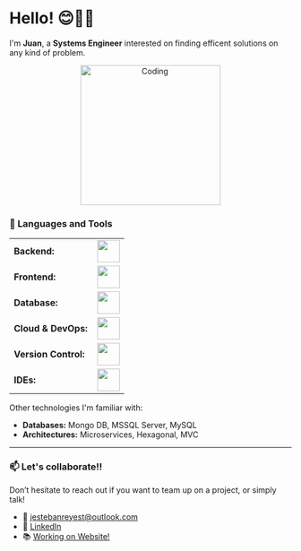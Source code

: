 # Hello! 😊✌🏼

I'm **Juan**, a **Systems Engineer** interested on finding efficent solutions on any kind of problem.

<div align="center">
    <img src="https://media.tenor.com/MXpzFUsxcT0AAAAM/logic-engineer.gif" alt="Coding" width="250"/>
</div>

### 🧰 Languages and Tools
<div align="center">
  <table>
      <tr>
          <td style="font-weight: bold; padding-right: 10px; vertical-align: center; border: none;">Backend:</td>
          <td><img height="40" src="https://skillicons.dev/icons?i=java,spring,nodejs,python,cs"/></td>
      </tr>
      <tr>
          <td style="font-weight: bold; padding-right: 10px; vertical-align: center;">Frontend:</td>
          <td><img height="40" src="https://skillicons.dev/icons?i=angular,react,js"/></td>
      </tr>
      <tr>
          <td style="font-weight: bold; padding-right: 10px; vertical-align: center; border: none;">Database:</td>
          <td><img height="40" src="https://skillicons.dev/icons?i=mysql"/></td>
      </tr>
      <tr>
          <td style="font-weight: bold; padding-right: 10px; vertical-align: center; border: none;">Cloud & DevOps:</td>
          <td><img height="40" src="https://skillicons.dev/icons?i=docker"/></td>
      </tr>
      <tr>
          <td style="font-weight: bold; padding-right: 10px; vertical-align: center; border: none;">Version Control:</td>
          <td><img height="40" src="https://skillicons.dev/icons?i=git,github"/></td>
      </tr>
      <tr>
          <td style="font-weight: bold; padding-right: 10px; vertical-align: center; border: none;">IDEs:</td>
          <td><img height="40" src="https://skillicons.dev/icons?i=vscode,eclipse,idea,androidstudio"/></td>
      </tr>
  </table>
</div>

Other technologies I'm familiar with:
- **Databases:** Mongo DB, MSSQL Server, MySQL  
- **Architectures:** Microservices, Hexagonal, MVC

------

### 📫 Let's collaborate!!

Don’t hesitate to reach out if you want to team up on a project, or simply talk!

- 📧 [jestebanreyest@outlook.com](mailto:jestebanreyest@outlook.com)
- 💼 [LinkedIn](https://www.linkedin.com/in/juan-esteban-reyes-tausa-2047bb2b2/)
- 📚 [Working on Website!]()
